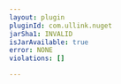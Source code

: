```yaml
---
layout: plugin
pluginId: com.ullink.nuget
jarSha1: INVALID
isJarAvailable: true
error: NONE
violations: []

---
```

